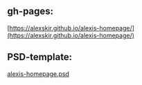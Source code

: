 ## gh-pages: 
[https://alexskir.github.io/alexis-homepage/](https://alexskir.github.io/alexis-homepage/)

## PSD-template:
[alexis-homepage.psd](https://github.com/AlexSkir/alexis-homepage/blob/master/alexis-homepage.psd)
